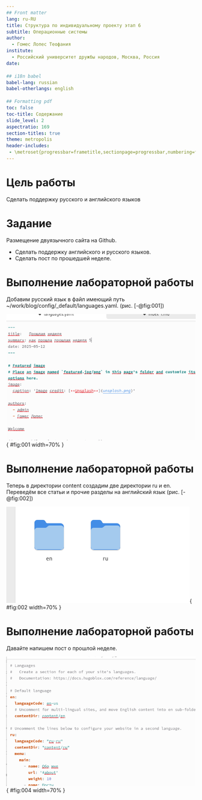 ```yaml
---
## Front matter
lang: ru-RU
title: Структура по индивидуальному проекту этап 6
subtitle: Операционные системы
author:
  - Гомес Лопес Теофания
institute:
  - Российский университет дружбы народов, Москва, Россия
date: 

## i18n babel
babel-lang: russian
babel-otherlangs: english

## Formatting pdf
toc: false
toc-title: Содержание
slide_level: 2
aspectratio: 169
section-titles: true
theme: metropolis
header-includes:
 - \metroset{progressbar=frametitle,sectionpage=progressbar,numbering=fraction}
---
```



# Цель работы

Сделать поддержку русского и английского языков 

# Задание

Размещение двуязычного сайта на Github.

- Сделать поддержку английского и русского языков.
- Сделать пост по прошедшей неделе.

# Выполнение лабораторной работы

Добавим русский язык в файл имеющий путь ~/work/blog/config/_default/languages.yaml. (рис. [-@fig:001])

![Добавление языка](image/1.png){ #fig:001 width=70% }

# Выполнение лабораторной работы

Теперь в директории content создадим две директории ru и en. Переведём все статьи и прочие разделы на английский язык (рис. [-@fig:002])

![Создание директорий](image/2.png){ #fig:002 width=70% }

# Выполнение лабораторной работы

Давайте напишем пост о прошлой неделе.

![Статья по прошедшей неделе](image/3.png){ #fig:004 width=70% }

